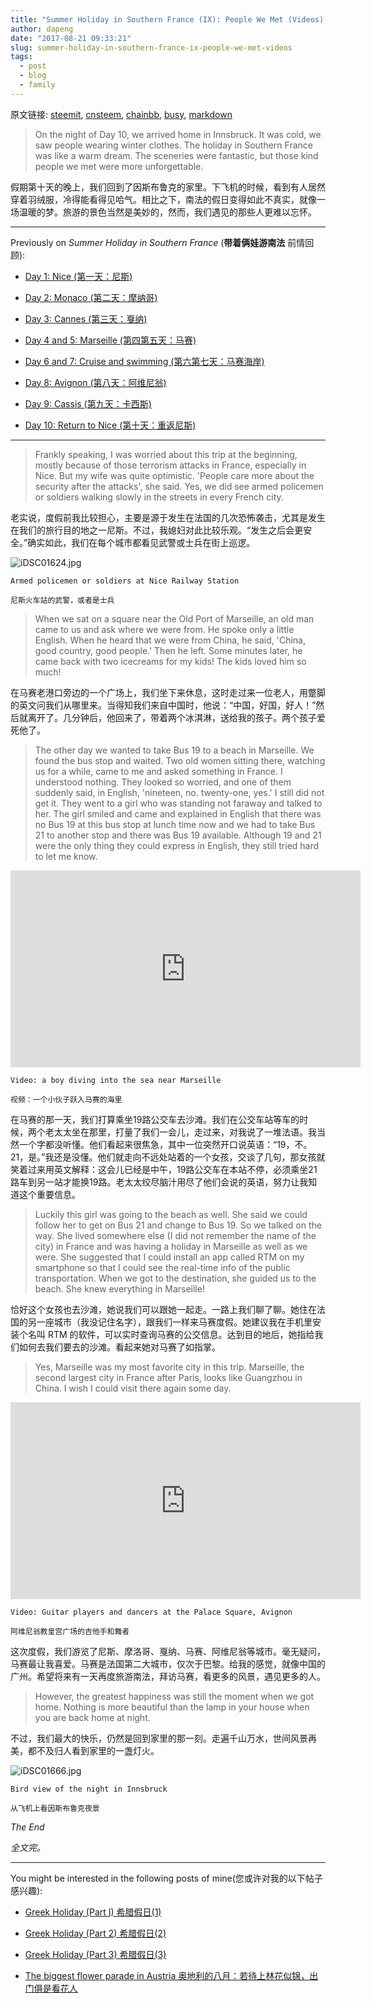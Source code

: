 ```yaml
---
title: "Summer Holiday in Southern France (IX): People We Met (Videos) 带着俩娃游南法 (完结篇): 我们遇到的人们（视频）"
author: dapeng
date: "2017-08-21 09:33:21"
slug: summer-holiday-in-southern-france-ix-people-we-met-videos
tags: 
  - post
  - blog
  - family
---
```


原文链接: [steemit](https://steemit.com/cn/@dapeng/summer-holiday-in-southern-france-ix-people-we-met-videos), [cnsteem](https://cnsteem.com/cn/@dapeng/summer-holiday-in-southern-france-ix-people-we-met-videos), [chainbb](https://chainbb.com/cn/@dapeng/summer-holiday-in-southern-france-ix-people-we-met-videos), [busy](https://busy.org/cn/@dapeng/summer-holiday-in-southern-france-ix-people-we-met-videos), [markdown](https://raw.githubusercontent.com/pzhaonet/steem_mirror/master/content/post/summer-holiday-in-southern-france-ix-people-we-met-videos.md)

> On the night of Day 10, we arrived home in Innsbruck. It was cold, we saw people wearing winter clothes. The holiday in Southern France was like a warm dream. The sceneries were fantastic, but those kind people we met were more unforgettable.


假期第十天的晚上，我们回到了因斯布鲁克的家里。下飞机的时候，看到有人居然穿着羽绒服，冷得能看得见哈气。相比之下，南法的假日变得如此不真实，就像一场温暖的梦。旅游的景色当然是美妙的，然而，我们遇见的那些人更难以忘怀。


---

Previously on *Summer Holiday in Southern France* (**带着俩娃游南法** 前情回顾):


- [Day 1: Nice (第一天：尼斯)](https://steemit.com/cn/@dapeng/summer-holidy-in-southern-france-i-1)

- [Day 2: Monaco (第二天：摩纳哥)](https://steemit.com/cn/@dapeng/summer-holidy-in-southern-france-ii-monoca-2)

- [Day 3: Cannes (第三天：戛纳)](https://steemit.com/cn/@dapeng/summer-holidy-in-southern-france-iii-cannes-3)

- [Day 4 and 5: Marseille (第四第五天：马赛)](https://steemit.com/cn/@dapeng/summer-holidy-in-southern-france-iv-marseille)

- [Day 6 and 7: Cruise and swimming (第六第七天：马赛海岸)](https://steemit.com/cn/@dapeng/summer-holidy-in-southern-france-v-coast)

- [Day 8: Avignon (第八天：阿维尼翁)](https://steemit.com/cn/@dapeng/summer-holiday-in-southern-france-vi-avignon)

- [Day 9: Cassis (第九天：卡西斯)](https://steemit.com/cn/@dapeng/summer-holiday-in-southern-france-vii-cassis)

- [Day 10: Return to Nice (第十天：重返尼斯)](https://steemit.com/cn/@dapeng/summer-holiday-in-southern-france-viii-return-to-nice)

---



> Frankly speaking, I was worried about this trip at the beginning, mostly because of those terrorism attacks in France, especially in Nice. But my wife was quite optimistic. 'People care more about the security after the attacks', she said. Yes, we did see armed policemen or soldiers walking slowly in the streets in every French city.


老实说，度假前我比较担心，主要是源于发生在法国的几次恐怖袭击，尤其是发生在我们的旅行目的地之一尼斯。不过，我媳妇对此比较乐观。“发生之后会更安全。”确实如此，我们在每个城市都看见武警或士兵在街上巡逻。


![iDSC01624.jpg](https://steemitimages.com/DQmdCt7jgN6c3Df82e5ZAc6McUnCzeytv43q5o8YnB4wuoW/iDSC01624.jpg)


`Armed policemen or soldiers at Nice Railway Station`

`尼斯火车站的武警，或者是士兵`


> When we sat on a square near the Old Port of Marseille,  an old man came to us and ask where we were from. He spoke only a little English. When he heard that we were from China, he said, 'China, good country, good people.' Then he left. Some minutes later, he came back with two icecreams for my kids! The kids loved him so much!


在马赛老港口旁边的一个广场上，我们坐下来休息，这时走过来一位老人，用蹩脚的英文问我们从哪里来。当得知我们来自中国时，他说：“中国，好国，好人！”然后就离开了。几分钟后，他回来了，带着两个冰淇淋，送给我的孩子。两个孩子爱死他了。


> The other day we wanted to take Bus 19 to a beach in Marseille. We found the bus stop and waited. Two old women sitting there, watching us for a while, came to me and asked something in France. I understood nothing. They looked so worried, and one of them suddenly said, in English, 'nineteen, no. twenty-one, yes.' I still did not get it. They went to a girl who was standing not faraway and talked to her. The girl smiled and came and explained in English that there was no Bus 19 at this bus stop at lunch time now and we had to take Bus 21 to another stop and there was Bus 19 available. Although 19 and 21 were the only thing they could express in English, they still tried hard to let me know.


<iframe width="560" height="315" src="https://www.youtube.com/embed/Y3Zbp-M30Tc" frameborder="0" allowfullscreen></iframe>


`Video: a boy diving into the sea near Marseille`

`视频：一个小伙子跃入马赛的海里`


在马赛的那一天，我们打算乘坐19路公交车去沙滩。我们在公交车站等车的时候，两个老太太坐在那里，打量了我们一会儿，走过来，对我说了一堆法语。我当然一个字都没听懂。他们看起来很焦急，其中一位突然开口说英语：“19，不。21，是。”我还是没懂。他们就走向不远处站着的一个女孩，交谈了几句，那女孩就笑着过来用英文解释：这会儿已经是中午，19路公交车在本站不停，必须乘坐21路车到另一站才能换19路。老太太绞尽脑汁用尽了他们会说的英语，努力让我知道这个重要信息。


> Luckily this girl was going to the beach as well. She said we could follow her to get on Bus 21 and change to Bus 19.  So we talked on the way. She lived somewhere else (I did not remember the name of the city) in France and was having a holiday in Marseille as well as we were. She suggested that I could install an app called RTM on my smartphone so that I could see the real-time info of the public transportation. When we got to the destination, she guided us to the beach. She knew everything in Marseille!


恰好这个女孩也去沙滩，她说我们可以跟她一起走。一路上我们聊了聊。她住在法国的另一座城市（我没记住名字），跟我们一样来马赛度假。她建议我在手机里安装个名叫 RTM 的软件，可以实时查询马赛的公交信息。达到目的地后，她指给我们如何去我们要去的沙滩。看起来她对马赛了如指掌。


> Yes, Marseille was my most favorite city in this trip. Marseille, the second largest city in France after Paris, looks like Guangzhou in China. I wish I could visit there again some day.


<iframe width="560" height="315" src="https://www.youtube.com/embed/N9Da3nHmvOc" frameborder="0" allowfullscreen></iframe>


`Video: Guitar players and dancers at the Palace Square, Avignon`

`阿维尼翁教皇宫广场的吉他手和舞者` 


这次度假，我们游览了尼斯、摩洛哥、戛纳、马赛、阿维尼翁等城市。毫无疑问，马赛最让我喜爱。马赛是法国第二大城市，仅次于巴黎。给我的感觉，就像中国的广州。希望将来有一天再度旅游南法，拜访马赛，看更多的风景，遇见更多的人。


>  However, the greatest happiness was still the moment when we got home. Nothing is more beautiful than the lamp in your house when you are back home at night.


不过，我们最大的快乐，仍然是回到家里的那一刻。走遍千山万水，世间风景再美，都不及归人看到家里的一盏灯火。


![iDSC01666.jpg](https://steemitimages.com/DQmbyEqYzxKcKwhdTi7AieqDBYKDDvBSCcxWm3HWgFxhfz6/iDSC01666.jpg)


`Bird view of the night in Innsbruck`

`从飞机上看因斯布鲁克夜景`


*The End* 


*全文完。*


---


You might be interested in the following posts of mine(您或许对我的以下帖子感兴趣):


- [Greek Holiday (Part I) 希腊假日(1)](https://steemit.com/cn/@dapeng/greek-holiday-part-i-1)

- [Greek Holiday (Part 2)   希腊假日(2)](https://steemit.com/cn/@dapeng/greek-holiday-part-2-2)

- [Greek Holiday (Part 3) 希腊假日(3)](https://steemit.com/cn/@someone/greek-holiday-part-3-3-by-dapeng)

- [The biggest flower parade in Austria 奥地利的八月：若待上林花似锦，出门俱是看花人](https://steemit.com/cn/@dapeng/flower-parade-in-ebbs-austria)
